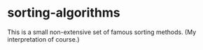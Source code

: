 # sorting-algorithms

This is a small non-extensive set of famous sorting methods. (My interpretation of course.)
